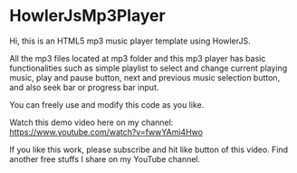 # HowlerJsMp3Player

Hi, this is an HTML5 mp3 music player template using HowlerJS.

All the mp3 files located at mp3 folder and this mp3 player has basic functionalities such as simple playlist to select and change current playing music, play and pause button, next and previous music selection button, and also seek bar or progress bar input.

You can freely use and modify this code as you like.

Watch this demo video here on my channel: https://www.youtube.com/watch?v=fwwYAmi4Hwo

If you like this work, please subscribe and hit like button of this video. Find another free stuffs I share on my YouTube channel.
